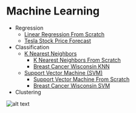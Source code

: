 # Machine Learning

* Regression  
   * [Linear Regression From Scratch](Regression/LinearRegressionFromScratch.ipynb)
   * [Tesla Stock Price Forecast](Regression/TeslaStockPriceForecast.ipynb)
* Classification  
   * [K Nearest Neighbors](Classification/KNearestNeighbors)
        * [K Nearest Neighbors From Scratch](Classification/KNearestNeighbors/KNearestNeighborsFromScratch.ipynb)
        * [Breast Cancer Wisconsin KNN](Classification/KNearestNeighbors/BreastCancerWisconsinKNN.ipynb)
   * [Support Vector Machine (SVM)](Classification/SupportVectorMachine)
        * [Support Vector Machine From Scratch](Classification/SupportVectorMachine/SupportVectorMachineFromScratch.ipynb)
        * [Breast Cancer Wisconsin SVM](Classification/SupportVectorMachine/BreastCancerWisconsinSVM.ipynb)  
* Clustering      
  
    
![alt text](http://scikit-learn.org/stable/_static/ml_map.png "Cheat-sheet")
